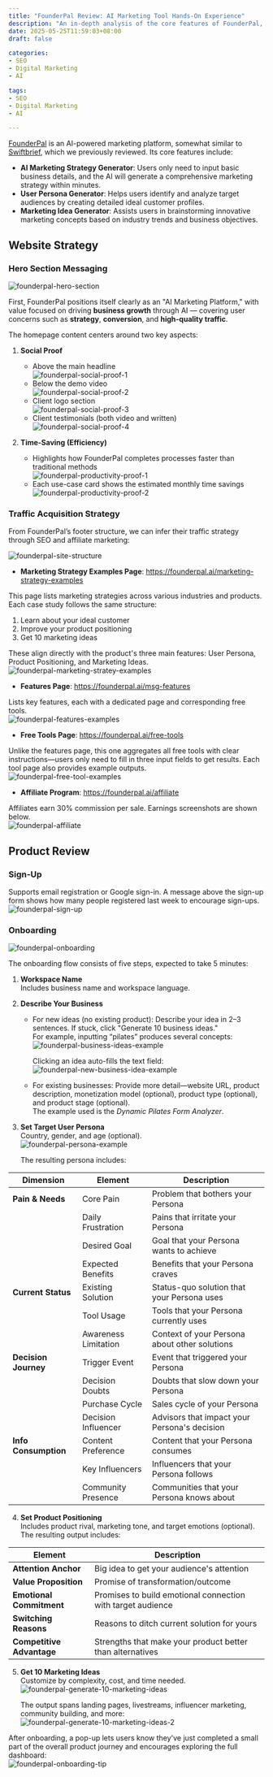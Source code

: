 ```yaml
---
title: "FounderPal Review: AI Marketing Tool Hands-On Experience"
description: "An in-depth analysis of the core features of FounderPal, an AI marketing tool, including strategy generation, user personas, and creative tools. We also explore its SEO strategy, traffic acquisition through free tools, and the user onboarding experience."
date: 2025-05-25T11:59:03+08:00
draft: false

categories:
- SEO
- Digital Marketing
- AI

tags:
- SEO
- Digital Marketing
- AI

---
```



[FounderPal](https://founderpal.ai/) is an AI-powered marketing platform, somewhat similar to [Swiftbrief](https://chloevolution.com/posts/swiftbrief-review/), which we previously reviewed. Its core features include:

- **AI Marketing Strategy Generator**: Users only need to input basic business details, and the AI will generate a comprehensive marketing strategy within minutes.  
- **User Persona Generator**: Helps users identify and analyze target audiences by creating detailed ideal customer profiles.  
- **Marketing Idea Generator**: Assists users in brainstorming innovative marketing concepts based on industry trends and business objectives.  

## Website Strategy

### Hero Section Messaging  
![founderpal-hero-section](founderpal-hero-section.png)

First, FounderPal positions itself clearly as an "AI Marketing Platform," with value focused on driving **business growth** through AI — covering user concerns such as **strategy**, **conversion**, and **high-quality traffic**.

The homepage content centers around two key aspects:

1. **Social Proof**
   - Above the main headline  
     ![founderpal-social-proof-1](founderpal-social-proof-1.png)
   - Below the demo video  
     ![founderpal-social-proof-2](founderpal-social-proof-2.png)
   - Client logo section  
     ![founderpal-social-proof-3](founderpal-social-proof-3.png)
   - Client testimonials (both video and written)  
     ![founderpal-social-proof-4](founderpal-social-proof-4.png)

2. **Time-Saving (Efficiency)**
   - Highlights how FounderPal completes processes faster than traditional methods  
     ![founderpal-productivity-proof-1](founderpal-productivity-proof-1.png)
   - Each use-case card shows the estimated monthly time savings  
     ![founderpal-productivity-proof-2](founderpal-productivity-proof-2.png)

### Traffic Acquisition Strategy

From FounderPal’s footer structure, we can infer their traffic strategy through SEO and affiliate marketing:

![founderpal-site-structure](founderpal-site-structure.png)

- **Marketing Strategy Examples Page**: https://founderpal.ai/marketing-strategy-examples

This page lists marketing strategies across various industries and products. Each case study follows the same structure:
1. Learn about your ideal customer  
2. Improve your product positioning  
3. Get 10 marketing ideas  

These align directly with the product's three main features: User Persona, Product Positioning, and Marketing Ideas.  
![founderpal-marketing-stratey-examples](founderpal-marketing-stratey-examples.png)

- **Features Page**: https://founderpal.ai/msg-features

Lists key features, each with a dedicated page and corresponding free tools.  
![founderpal-features-examples](founderpal-features-examples.png)

- **Free Tools Page**: https://founderpal.ai/free-tools

Unlike the features page, this one aggregates all free tools with clear instructions—users only need to fill in three input fields to get results. Each tool page also provides example outputs.  
![founderpal-free-tool-examples](founderpal-free-tool-examples.png)

- **Affiliate Program**: https://founderpal.ai/affiliate

Affiliates earn 30% commission per sale. Earnings screenshots are shown below.  
![founderpal-affiliate](founderpal-affiliate.png)

## Product Review

### Sign-Up

Supports email registration or Google sign-in. A message above the sign-up form shows how many people registered last week to encourage sign-ups.  
![founderpal-sign-up](founderpal-sign-up.png)

### Onboarding  
![founderpal-onboarding](founderpal-onboarding.png)

The onboarding flow consists of five steps, expected to take 5 minutes:

1. **Workspace Name**  
   Includes business name and workspace language.

2. **Describe Your Business**  
   - For new ideas (no existing product): Describe your idea in 2–3 sentences. If stuck, click "Generate 10 business ideas."  
     For example, inputting “pilates” produces several concepts:  
     ![founderpal-business-ideas-example](founderpal-business-ideas-example.png)

     Clicking an idea auto-fills the text field:  
     ![founderpal-new-business-idea-example](founderpal-new-business-idea-example.png)

   - For existing businesses: Provide more detail—website URL, product description, monetization model (optional), product type (optional), and product stage (optional).  
     The example used is the *Dynamic Pilates Form Analyzer*.

3. **Set Target User Persona**  
   Country, gender, and age (optional).  
   ![founderpal-persona-example](founderpal-persona-example.png)

   The resulting persona includes:

| **Dimension**       | **Element**         | **Description**                                                                   |
|---------------------|---------------------|-----------------------------------------------------------------------------------|
| **Pain & Needs**    | Core Pain           | Problem that bothers your Persona                                                 |
|                     | Daily Frustration   | Pains that irritate your Persona                                                  |
|                     | Desired Goal        | Goal that your Persona wants to achieve                                          |
|                     | Expected Benefits   | Benefits that your Persona craves                                                |
| **Current Status**  | Existing Solution   | Status-quo solution that your Persona uses                                       |
|                     | Tool Usage          | Tools that your Persona currently uses                                           |
|                     | Awareness Limitation| Context of your Persona about other solutions                                    |
| **Decision Journey**| Trigger Event       | Event that triggered your Persona                                                |
|                     | Decision Doubts     | Doubts that slow down your Persona                                               |
|                     | Purchase Cycle      | Sales cycle of your Persona                                                      |
|                     | Decision Influencer | Advisors that impact your Persona's decision                                     |
| **Info Consumption**| Content Preference  | Content that your Persona consumes                                               |
|                     | Key Influencers     | Influencers that your Persona follows                                            |
|                     | Community Presence  | Communities that your Persona knows about                                       |

4. **Set Product Positioning**  
   Includes product rival, marketing tone, and target emotions (optional). The resulting output includes:

| **Element**         | **Description**                                                                 |
|---------------------|---------------------------------------------------------------------------------|
| **Attention Anchor**| Big idea to get your audience's attention                                      |
| **Value Proposition**| Promise of transformation/outcome                                              |
| **Emotional Commitment**| Promises to build emotional connection with target audience               |
| **Switching Reasons**| Reasons to ditch current solution for yours                                   |
| **Competitive Advantage**| Strengths that make your product better than alternatives               |

5. **Get 10 Marketing Ideas**  
   Customize by complexity, cost, and time needed.  
   ![founderpal-generate-10-marketing-ideas](founderpal-generate-10-marketing-ideas.png)

   The output spans landing pages, livestreams, influencer marketing, community building, and more:  
   ![founderpal-generate-10-marketing-ideas-2](ounderpal-generate-10-marketing-ideas-2.png)

After onboarding, a pop-up lets users know they've just completed a small part of the overall product journey and encourages exploring the full dashboard:  
![founderpal-onboarding-tip](founderpal-onboarding-tip.png)
